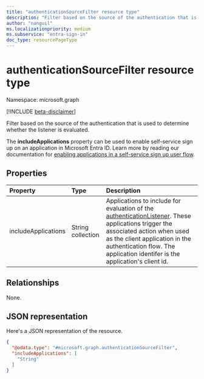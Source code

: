 ```yaml
---
title: "authenticationSourceFilter resource type"
description: "Filter based on the source of the authentication that is used to determine whether the listener is executed or not."
author: "nanguil"
ms.localizationpriority: medium
ms.subservice: "entra-sign-in"
doc_type: resourcePageType
---
```


# authenticationSourceFilter resource type

Namespace: microsoft.graph

[!INCLUDE [beta-disclaimer](../../includes/beta-disclaimer.md)]

Filter based on the source of the authentication that is used to determine whether the listener is evaluated.

The **includeApplications** property can be used to enable self-service sign up on an application in Microsoft Entra ID. Learn more by reading our documentation for [enabling applications in a self-service sign up user flow](/azure/active-directory/external-identities/self-service-sign-up-user-flow#add-applications-to-the-self-service-sign-up-user-flow).

## Properties

|Property|Type|Description|
|:---|:---|:---|
|includeApplications|String collection|Applications to include for evaluation of the [authenticationListener](../resources/authenticationlistener.md). These applications trigger the associated action when used as the client application in the authentication flow. The application identifer is the application's client id.|

## Relationships

None.

## JSON representation

Here's a JSON representation of the resource.
<!-- {
  "blockType": "resource",
  "@odata.type": "microsoft.graph.authenticationSourceFilter"
}
-->

``` json
{
  "@odata.type": "#microsoft.graph.authenticationSourceFilter",
  "includeApplications": [
    "String"
  ]
}
```
